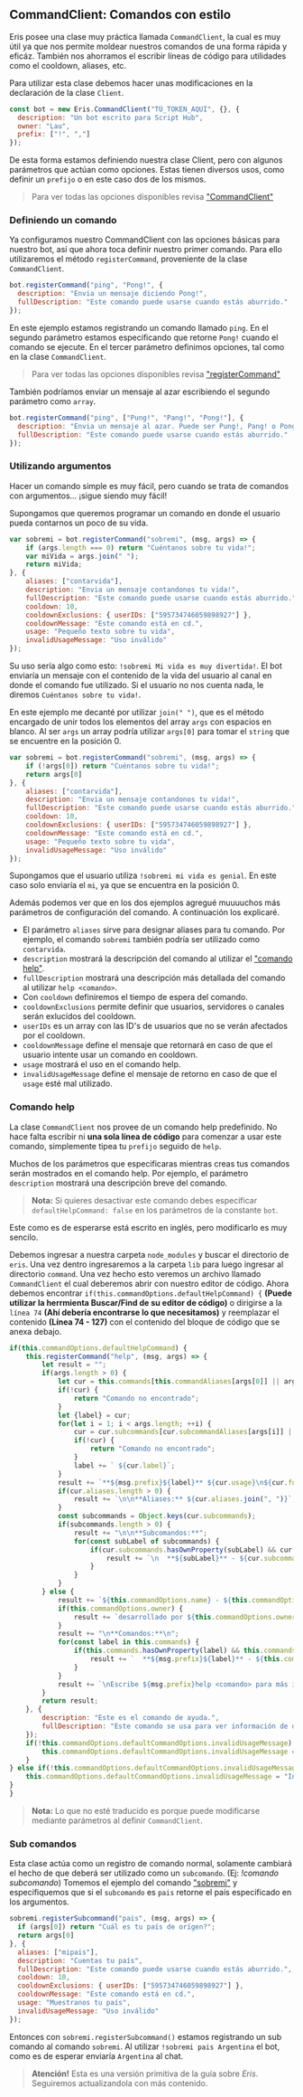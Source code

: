 
## CommandClient: Comandos con estilo
Eris posee una clase muy práctica llamada `CommandClient`, la cual es muy útil ya que nos permite moldear nuestros comandos de una forma rápida y eficáz. También nos ahorramos el escribir líneas de código para utilidades como el cooldown, aliases, etc.

Para utilizar esta clase debemos hacer unas modificaciones en la declaración de la clase `Client`.

```js
const bot = new Eris.CommandClient("TÚ_TOKEN_AQUÍ", {}, {
  description: "Un bot escrito para Script Hub",
  owner: "Lau",
  prefix: ["!", ","]
});
```

De esta forma estamos definiendo nuestra clase Client, pero con algunos parámetros que actúan como opciones. Estas tienen diversos usos, como definir un `prefijo` o en este caso dos de los mismos.

> Para ver todas las opciones disponibles revisa ["CommandClient"](https://abal.moe/Eris/docs/CommandClient)

### Definiendo un comando
Ya configuramos nuestro CommandClient con las opciones básicas para nuestro bot, así que ahora toca definir nuestro primer comando.
Para ello utilizaremos el método `registerCommand`, proveniente de la clase `CommandClient`.

```js
bot.registerCommand("ping", "Pong!", {
  description: "Envia un mensaje diciendo Pong!",
  fullDescription: "Este comando puede usarse cuando estás aburrido."
});
```

En este ejemplo estamos registrando un comando llamado `ping`.
En el segundo parámetro estamos especificando que retorne `Pong!` cuando el comando se ejecute.
En el tercer parámetro definimos opciones, tal como en la clase `CommandClient`.

> Para ver todas las opciones disponibles revisa ["registerCommand"](https://abal.moe/Eris/docs/CommandClient#function-registerCommand)

También podríamos enviar un mensaje al azar escribiendo el segundo parámetro como `array`.

```js
bot.registerCommand("ping", ["Pung!", "Pang!", "Pong!"], {
  description: "Envia un mensaje al azar. Puede ser Pung!, Pang! o Pong!",
  fullDescription: "Este comando puede usarse cuando estás aburrido."
});
```

### Utilizando argumentos
Hacer un comando simple es muy fácil, pero cuando se trata de comandos con argumentos... ¡sigue siendo muy fácil!

Supongamos que queremos programar un comando en donde el usuario pueda contarnos un poco de su vida.

```js
var sobremi = bot.registerCommand("sobremi", (msg, args) => {
    if (args.length === 0) return "Cuéntanos sobre tu vida!";
    var miVida = args.join(" ");
    return miVida;
}, {
    aliases: ["contarvida"],
    description: "Envia un mensaje contandonos tu vida!",
    fullDescription: "Este comando puede usarse cuando estás aburrido.",
    cooldown: 10,
    cooldownExclusions: { userIDs: ["595734746059898927"] },
    cooldownMessage: "Este comando está en cd.",
    usage: "Pequeño texto sobre tu vida",
    invalidUsageMessage: "Uso inválido"
});
```

Su uso sería algo como esto: `!sobremi Mi vida es muy divertida!`. El bot enviaría un mensaje con el contenido de la vida del usuario al canal en donde el comando fue utilizado. Si el usuario no nos cuenta nada, le diremos `Cuéntanos sobre tu vida!`.

En este ejemplo me decanté por utilizar `join(" ")`, que es el método encargado de unir todos los elementos del array `args` con espacios en blanco.
Al ser `args` un array podría utilizar `args[0]` para tomar el `string` que se encuentre en la posición 0.

```js
var sobremi = bot.registerCommand("sobremi", (msg, args) => {
    if (!args[0]) return "Cuéntanos sobre tu vida!";
    return args[0]
}, {
    aliases: ["contarvida"],
    description: "Envia un mensaje contandonos tu vida!",
    fullDescription: "Este comando puede usarse cuando estás aburrido.",
    cooldown: 10,
    cooldownExclusions: { userIDs: ["595734746059898927"] },
    cooldownMessage: "Este comando está en cd.",
    usage: "Pequeño texto sobre tu vida",
    invalidUsageMessage: "Uso inválido"
});
```

Supongamos que el usuario utiliza `!sobremi mi vida es genial`. En este caso solo enviaría el `mi`, ya que se encuentra en la posición 0.

Además podemos ver que en los dos ejemplos agregué muuuuchos más parámetros de configuración del comando. A continuación los explicaré.

 * El parámetro `aliases` sirve para designar aliases para tu comando. Por ejemplo, el comando `sobremi` también podría ser utilizado como `contarvida`.
 * `description` mostrará la descripción del comando al utilizar el ["comando help"](####Comando-help).
 * `fullDescription` mostrará una descripción más detallada del comando al utilizar `help <comando>`.
 * Con `cooldown` definiremos el tiempo de espera del comando.
 * `cooldownExclusions` permite definir que usuarios, servidores o canales serán exlucídos del cooldown.
  * `userIDs` es un array con las ID's de usuarios que no se verán afectados por el cooldown.
 * `cooldownMessage` define el mensaje que retornará en caso de que el usuario intente usar un comando en cooldown.
 * `usage` mostrará el uso en el comando help.
 * `invalidUsageMessage` define el mensaje de retorno en caso de que el `usage` esté mal utilizado.

### Comando help
La clase `CommandClient` nos provee de un comando help predefinido. No hace falta escribir ni **una sola línea de código** para comenzar a usar este comando, simplemente tipea tu `prefijo` seguido de `help`.

Muchos de los parámetros que especificaras mientras creas tus comandos serán mostrados en el comando help. Por ejemplo, el parámetro `description` mostrará una descripción breve del comando.

> **Nota:** Si quieres desactivar este comando debes especificar `defaultHelpCommand: false` en los parámetros de la constante `bot`.

Este como es de esperarse está escrito en inglés, pero modificarlo es muy sencilo.

Debemos ingresar a nuestra carpeta `node_modules` y buscar el directorio de `eris`. Una vez dentro ingresaremos a la carpeta `lib` para luego ingresar al directorio `command`.
Una vez hecho esto veremos un archivo llamado `CommandClient` el cual deberemos abrir con nuestro editor de código.
Ahora debemos encontrar `if(this.commandOptions.defaultHelpCommand) {` **(Puede utilizar la herrmienta Buscar/Find de su editor de código)** o dirigirse a la `línea 74` **(Ahí debería encontrarse lo que necesitamos)** y reemplazar el contenido **(Línea 74 - 127)** con el contenido del bloque de código que se anexa debajo.

```js
if(this.commandOptions.defaultHelpCommand) {
    this.registerCommand("help", (msg, args) => {
        let result = "";
        if(args.length > 0) {
            let cur = this.commands[this.commandAliases[args[0]] || args[0]];
            if(!cur) {
                return "Comando no encontrado";
            }
            let {label} = cur;
            for(let i = 1; i < args.length; ++i) {
                cur = cur.subcommands[cur.subcommandAliases[args[i]] || args[i]];
                if(!cur) {
                    return "Comando no encontrado";
                }
                label += ` ${cur.label}`;
            }
            result += `**${msg.prefix}${label}** ${cur.usage}\n${cur.fullDescription}`;
            if(cur.aliases.length > 0) {
                result += `\n\n**Aliases:** ${cur.aliases.join(", ")}`;
            }
            const subcommands = Object.keys(cur.subcommands);
            if(subcommands.length > 0) {
                result += "\n\n**Subcomandos:**";
                for(const subLabel of subcommands) {
                    if(cur.subcommands.hasOwnProperty(subLabel) && cur.subcommands[subLabel].permissionCheck(msg)) {
                        result += `\n  **${subLabel}** - ${cur.subcommands[subLabel].description}`;
                    }
                }
            }
        } else {
            result += `${this.commandOptions.name} - ${this.commandOptions.description}\n`;
            if(this.commandOptions.owner) {
                result += `desarrollado por ${this.commandOptions.owner}\n`;
            }
            result += "\n**Comandos:**\n";
            for(const label in this.commands) {
                if(this.commands.hasOwnProperty(label) && this.commands[label] && this.commands[label].permissionCheck(msg) && !this.commands[label].hidden) {
                    result += `  **${msg.prefix}${label}** - ${this.commands[label].description}\n`;
                }
            }
            result += `\nEscribe ${msg.prefix}help <comando> para más información sobre un comando.`;
        }
        return result;
    }, {
        description: "Este es el comando de ayuda.",
        fullDescription: "Este comando se usa para ver información de diferentes comandos de bot, incluido este."
    });
    if(!this.commandOptions.defaultCommandOptions.invalidUsageMessage) {
        this.commandOptions.defaultCommandOptions.invalidUsageMessage = "Invalid usage. Do `%prefix%help %label%` to view proper usage.";
    }
} else if(!this.commandOptions.defaultCommandOptions.invalidUsageMessage) {
    this.commandOptions.defaultCommandOptions.invalidUsageMessage = "Invalid usage.";
}
}
```
> **Nota:** Lo que no esté traducido es porque puede modificarse mediante parámetros al definir `CommandClient`.

### Sub comandos
Esta clase actúa como un registro de comando normal, solamente cambiará el hecho de que deberá ser utilizado como un `subcomando`. (Ej: *!comando subcomando*)
Tomemos el ejemplo del comando ["sobremi"](###utilizando-argumentos) y especifiquemos que si el `subcomando` es `pais` retorne el país especificado en los argumentos.

```js
sobremi.registerSubcommand("pais", (msg, args) => {
  if (args[0]) return "Cuál es tu país de orígen?";
  return args[0]
}, {
  aliases: ["mipais"],
  description: "Cuentas tu país",
  fullDescription: "Este comando puede usarse cuando estás aburrido.",
  cooldown: 10,
  cooldownExclusions: { userIDs: ["595734746059898927"] },
  cooldownMessage: "Este comando está en cd.",
  usage: "Muestranos tu país",
  invalidUsageMessage: "Uso inválido"
});
```

Entonces con `sobremi.registerSubcommand()` estamos registrando un sub comando al comando `sobremi`. Al utilizar `!sobremi pais Argentina` el bot, como es de esperar enviaría `Argentina` al chat.

> **Atención!** Esta es una versión primitiva de la guía sobre *Eris*. Seguiremos actualizandola con más contenido.


